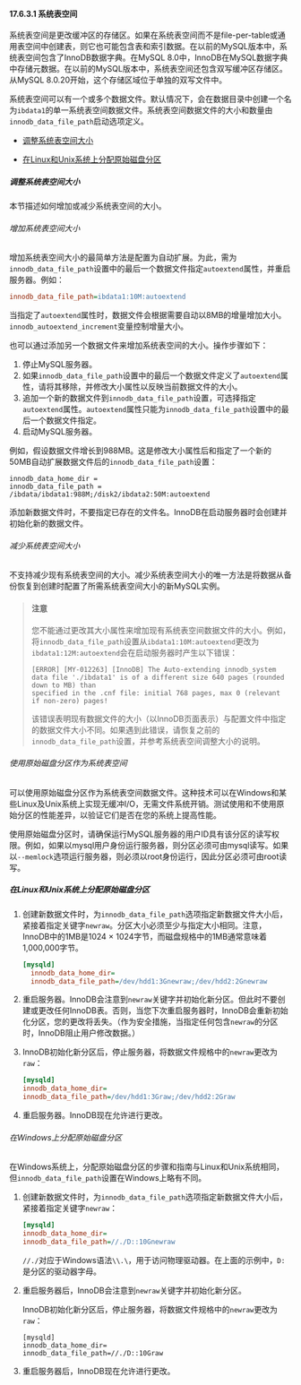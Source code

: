 #### 17.6.3.1 系统表空间

系统表空间是更改缓冲区的存储区。如果在系统表空间而不是file-per-table或通用表空间中创建表，则它也可能包含表和索引数据。在以前的MySQL版本中，系统表空间包含了InnoDB数据字典。在MySQL 8.0中，InnoDB在MySQL数据字典中存储元数据。在以前的MySQL版本中，系统表空间还包含双写缓冲区存储区。从MySQL 8.0.20开始，这个存储区域位于单独的双写文件中。

系统表空间可以有一个或多个数据文件。默认情况下，会在数据目录中创建一个名为`ibdata1`的单一系统表空间数据文件。系统表空间数据文件的大小和数量由`innodb_data_file_path`启动选项定义。

- [调整系统表空间大小](#调整系统表空间大小)

- [在Linux和Unix系统上分配原始磁盘分区](#在Linux和Unix系统上分配原始磁盘分区)

##### 调整系统表空间大小

本节描述如何增加或减少系统表空间的大小。

###### 增加系统表空间大小

增加系统表空间大小的最简单方法是配置为自动扩展。为此，需为`innodb_data_file_path`设置中的最后一个数据文件指定`autoextend`属性，并重启服务器。例如：

```ini
innodb_data_file_path=ibdata1:10M:autoextend
```


当指定了`autoextend`属性时，数据文件会根据需要自动以8MB的增量增加大小。`innodb_autoextend_increment`变量控制增量大小。

也可以通过添加另一个数据文件来增加系统表空间的大小。操作步骤如下：

1. 停止MySQL服务器。
2. 如果`innodb_data_file_path`设置中的最后一个数据文件定义了`autoextend`属性，请将其移除，并修改大小属性以反映当前数据文件的大小。
3. 追加一个新的数据文件到`innodb_data_file_path`设置，可选择指定`autoextend`属性。`autoextend`属性只能为`innodb_data_file_path`设置中的最后一个数据文件指定。
4. 启动MySQL服务器。

例如，假设数据文件增长到988MB。这是修改大小属性后和指定了一个新的50MB自动扩展数据文件后的`innodb_data_file_path`设置：

```
innodb_data_home_dir =
innodb_data_file_path = /ibdata/ibdata1:988M;/disk2/ibdata2:50M:autoextend
```


添加新数据文件时，不要指定已存在的文件名。InnoDB在启动服务器时会创建并初始化新的数据文件。

###### 减少系统表空间大小

不支持减少现有系统表空间的大小。减少系统表空间大小的唯一方法是将数据从备份恢复到创建时配置了所需系统表空间大小的新MySQL实例。

> #### 注意
> 您不能通过更改其大小属性来增加现有系统表空间数据文件的大小。例如，将`innodb_data_file_path`设置从`ibdata1:10M:autoextend`更改为`ibdata1:12M:autoextend`会在启动服务器时产生以下错误：
>
> ```
> [ERROR] [MY-012263] [InnoDB] The Auto-extending innodb_system
> data file './ibdata1' is of a different size 640 pages (rounded down to MB) than
> specified in the .cnf file: initial 768 pages, max 0 (relevant if non-zero) pages!
> ```
>
>
> 该错误表明现有数据文件的大小（以InnoDB页面表示）与配置文件中指定的数据文件大小不同。如果遇到此错误，请恢复之前的`innodb_data_file_path`设置，并参考系统表空间调整大小的说明。

###### 使用原始磁盘分区作为系统表空间

可以使用原始磁盘分区作为系统表空间数据文件。这种技术可以在Windows和某些Linux及Unix系统上实现无缓冲I/O，无需文件系统开销。测试使用和不使用原始分区的性能差异，以验证它们是否在您的系统上提高性能。

使用原始磁盘分区时，请确保运行MySQL服务器的用户ID具有该分区的读写权限。例如，如果以mysql用户身份运行服务器，则分区必须可由mysql读写。如果以`--memlock`选项运行服务器，则必须以root身份运行，因此分区必须可由root读写。

##### 在Linux和Unix系统上分配原始磁盘分区

1. 创建新数据文件时，为`innodb_data_file_path`选项指定新数据文件大小后，紧接着指定关键字`newraw`。分区大小必须至少与指定大小相同。注意，InnoDB中的1MB是1024 × 1024字节，而磁盘规格中的1MB通常意味着1,000,000字节。

     ```ini
     [mysqld]
       innodb_data_home_dir=
       innodb_data_file_path=/dev/hdd1:3Gnewraw;/dev/hdd2:2Gnewraw
2. 重启服务器。InnoDB会注意到`newraw`关键字并初始化新分区。但此时不要创建或更改任何InnoDB表。否则，当您下次重启服务器时，InnoDB会重新初始化分区，您的更改将丢失。（作为安全措施，当指定任何包含`newraw`的分区时，InnoDB阻止用户修改数据。）

3. InnoDB初始化新分区后，停止服务器，将数据文件规格中的`newraw`更改为`raw`：

   ```ini
   [mysqld]
   innodb_data_home_dir=
   innodb_data_file_path=/dev/hdd1:3Graw;/dev/hdd2:2Graw
   ```

4. 重启服务器。InnoDB现在允许进行更改。

###### 在Windows上分配原始磁盘分区

在Windows系统上，分配原始磁盘分区的步骤和指南与Linux和Unix系统相同，但`innodb_data_file_path`设置在Windows上略有不同。

1. 创建新数据文件时，为`innodb_data_file_path`选项指定新数据文件大小后，紧接着指定关键字`newraw`：

   ```ini
   [mysqld]
   innodb_data_home_dir=
   innodb_data_file_path=//./D::10Gnewraw
   ```
   `//./`对应于Windows语法`\\.\`，用于访问物理驱动器。在上面的示例中，`D:`是分区的驱动器字母。

2. 重启服务器后，InnoDB会注意到`newraw`关键字并初始化新分区。

   InnoDB初始化新分区后，停止服务器，将数据文件规格中的`newraw`更改为`raw`：

   ```
   [mysqld]
   innodb_data_home_dir=
   innodb_data_file_path=//./D::10Graw
   ```

3. 重启服务器后，InnoDB现在允许进行更改。